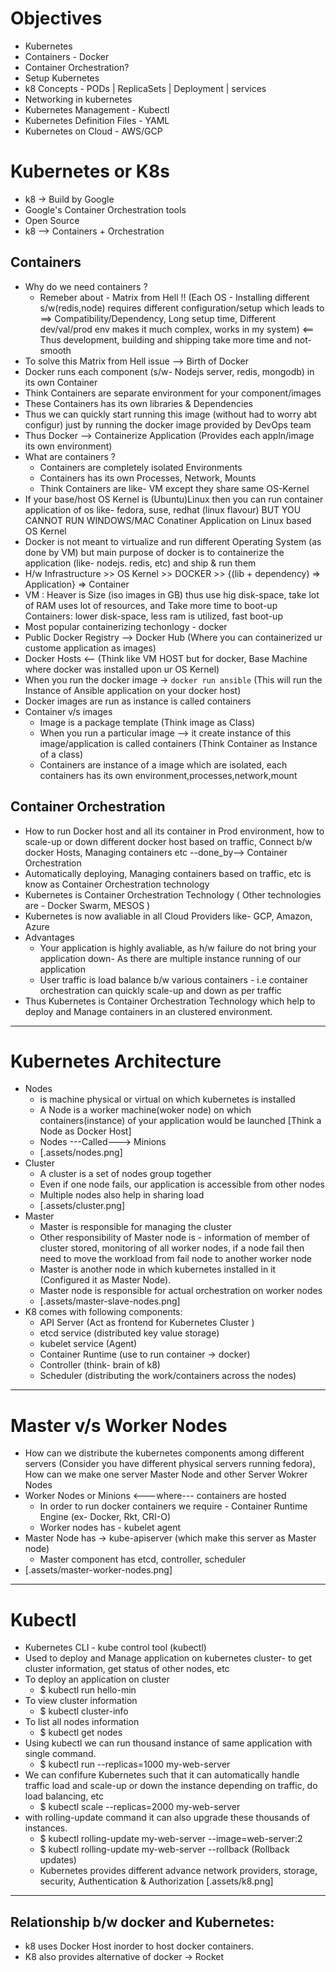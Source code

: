 # Objectives

- Kubernetes
- Containers - Docker
- Container Orchestration?
- Setup Kubernetes
- k8 Concepts - PODs | ReplicaSets | Deployment | services
- Networking in kubernetes
- Kubernetes Management - Kubectl
- Kubernetes Definition Files - YAML
- Kubernetes on Cloud - AWS/GCP

# Kubernetes or K8s

- k8 -> Build by Google
- Google's Container Orchestration tools
- Open Source
- k8 --> Containers + Orchestration

## Containers

- Why do we need containers ?
  - Remeber about - Matrix from Hell !! (Each OS - Installing different s/w(redis,node) requires different configuration/setup which leads to ==> Compatibility/Dependency, Long setup time, Different dev/val/prod env makes it much complex, works in my system) <== Thus development, building and shipping take more time and not-smooth
- To solve this Matrix from Hell issue --> Birth of Docker
- Docker runs each component (s/w- Nodejs server, redis, mongodb) in its own Container
- Think Containers are separate environment for your component/images
- These Containers has its own libraries & Dependencies
- Thus we can quickly start running this image (without had to worry abt configur) just by running the docker image provided by DevOps team
- Thus Docker --> Containerize Application (Provides each appln/image its own environment)
- What are containers ?
  - Containers are completely isolated Environments
  - Containers has its own Processes, Network, Mounts
  - Think Containers are like- VM except they share same OS-Kernel
- If your base/host OS Kernel is (Ubuntu)Linux then you can run container application of os like- fedora, suse, redhat (linux flavour) BUT YOU CANNOT RUN WINDOWS/MAC Conatiner Application on Linux based OS Kernel
- Docker is not meant to virtualize and run different Operating System (as done by VM) but main purpose of docker is to containerize the application (like- nodejs. redis, etc) and ship & run them
- H/w Infrastructure >> OS Kernel >> DOCKER >> {(lib + dependency) => Application} => Container
- VM : Heaver is Size (iso images in GB) thus use hig disk-space, take lot of RAM uses lot of resources, and Take more time to boot-up
  Containers: lower disk-space, less ram is utilized, fast boot-up
- Most popular containerizing techonlogy - docker
- Public Docker Registry --> Docker Hub (Where you can containerized ur custome application as images)
- Docker Hosts <-- (Think like VM HOST but for docker, Base Machine where docker was installed upon ur OS Kernel)
- When you run the docker image -> `docker run ansible` (This will run the Instance of Ansible application on your docker host)
- Docker images are run as instance is called containers
- Container v/s images
  - Image is a package template (Think image as Class)
  - When you run a particular image --> it create instance of this image/application is called containers (Think Container as Instance of a class)
  - Containers are instance of a image which are isolated, each containers has its own environment,processes,network,mount

## Container Orchestration

- How to run Docker host and all its container in Prod environment, how to scale-up or down different docker host based on traffic, Connect b/w docker Hosts, Managing containers etc --done_by--> Container Orchestration
- Automatically deploying, Managing containers based on traffic, etc is know as Container Orchestration technology
- Kubernetes is Container Orchestration Technology ( Other technologies are - Docker Swarm, MESOS )
- Kubernetes is now avaliable in all Cloud Providers like- GCP, Amazon, Azure
- Advantages
  - Your application is highly avaliable, as h/w failure do not bring your application down- As there are multiple instance running of our application
  - User traffic is load balance b/w various containers - i.e container orchestration can quickly scale-up and down as per traffic
- Thus Kubernetes is Container Orchestration Technology which help to deploy and Manage containers in an clustered environment.

---

# Kubernetes Architecture

- Nodes
  - is machine physical or virtual on which kubernetes is installed
  - A Node is a worker machine(woker node) on which containers(instance) of your application would be launched [Think a Node as Docker Host]
  - Nodes ---Called---> Minions
  - [.assets/nodes.png]
- Cluster
  - A cluster is a set of nodes group together
  - Even if one node fails, our application is accessible from other nodes
  - Multiple nodes also help in sharing load
  - [.assets/cluster.png]
- Master
  - Master is responsible for managing the cluster
  - Other responsibility of Master node is - information of member of cluster stored, monitoring of all worker nodes, if a node fail then need to move the workload from fail node to another worker node
  - Master is another node in which kubernetes installed in it (Configured it as Master Node).
  - Master node is responsible for actual orchestration on worker nodes
  - [.assets/master-slave-nodes.png]
- K8 comes with following components:
  - API Server (Act as frontend for Kubernetes Cluster )
  - etcd service (distributed key value storage)
  - kubelet service (Agent)
  - Container Runtime (use to run container -> docker)
  - Controller (think- brain of k8)
  - Scheduler (distributing the work/containers across the nodes)

---

# Master v/s Worker Nodes

- How can we distribute the kubernetes components among different servers (Consider you have different physical servers running fedora), How can we make one server Master Node and other Server Wokrer Nodes
- Worker Nodes or Minions <---where--- containers are hosted
  - In order to run docker containers we require - Container Runtime Engine (ex- Docker, Rkt, CRI-O)
  - Worker nodes has - kubelet agent
- Master Node has -> kube-apiserver (which make this server as Master node)
  - Master component has etcd, controller, scheduler
- [.assets/master-worker-nodes.png]

---

# Kubectl

- Kubernetes CLI - kube control tool (kubectl)
- Used to deploy and Manage application on kubernetes cluster- to get cluster information, get status of other nodes, etc
- To deploy an application on cluster
  - \$ kubectl run hello-min
- To view cluster information
  - \$ kubectl cluster-info
- To list all nodes information
  - \$ kubectl get nodes
- Using kubectl we can run thousand instance of same application with single command.
  - \$ kubectl run --replicas=1000 my-web-server
- We can confifure Kubernetes such that it can automatically handle traffic load and scale-up or down the instance depending on traffic, do load balancing, etc
  - \$ kubectl scale --replicas=2000 my-web-server
- with rolling-update command it can also upgrade these thousands of instances.
  - \$ kubectl rolling-update my-web-server --image=web-server:2
  - \$ kubectl rolling-update my-web-server --rollback (Rollback updates)
  - Kubernetes provides different advance network providers, storage, security, Authentication & Authorization [.assets/k8.png]

---

## Relationship b/w docker and Kubernetes:

- k8 uses Docker Host inorder to host docker containers.
- K8 also provides alternative of docker -> Rocket
